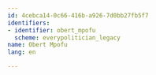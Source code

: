 ```yaml
---
id: 4cebca14-0c66-416b-a926-7d0bb27fb5f7
identifiers:
- identifier: obert_mpofu
  scheme: everypolitician_legacy
name: Obert Mpofu
lang: en

---
```

